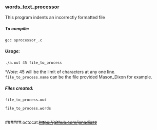 <h3> words_text_processor </h3>
This program indents an incorrectly formatted file

<h5>To compile: </h5>

`gcc sprocessor_.c` 

<h5>Usage: </h5>

  `./a.out 45 file_to_process`

**Note:* 45 will be the limit of characters at any one line. `file_to_process.name` can be the file provided Mason_Dixon for example.

<h5>Files created:</h5>
  
  `file_to_process.out`
  
  `file_to_process.words`
  
  
## 
######:octocat:~~https://github.com/jonadiazz~~
